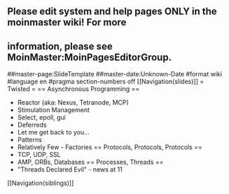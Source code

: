 ## Please edit system and help pages ONLY in the moinmaster wiki! For more
## information, please see MoinMaster:MoinPagesEditorGroup.
##master-page:SlideTemplate
##master-date:Unknown-Date
#format wiki
#language en
#pragma section-numbers off
[[Navigation(slides)]]
= Twisted =
== Asynchronous Programming ==
 * Reactor (aka: Nexus, Tetranode, MCP)
  * Stimulation Management
  * Select, epoll, gui
 * Deferreds
  * Let me get back to you...
 * Patterns
  * Relatively Few - Factories
== Protocols, Protocols, Protocols ==
 * TCP, UDP, SSL
 * AMP, ORBs, Databases
== Processes, Threads ==
 * "Threads Declared Evil" - news at 11

[[Navigation(siblings)]]

